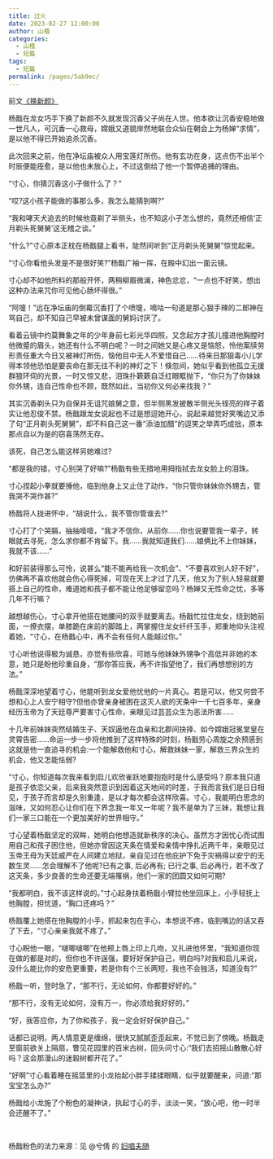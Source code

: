 ```yaml
---
title: 过火
date: 2023-02-27 12:00:00
author: 山楂
categories: 
  - 山楂
  - 短篇
tags: 
  - 短篇
permalink: /pages/5ab9ec/
---
```


前文[《换新颜》](/pages/ac0801/)

杨戬在龙女巧手下换了新颜不久就发现沉香父子尚在人世。他本欲让沉香安稳地做一世凡人，可沉香一心救母，嫦娥又道貌岸然地联合众仙在朝会上为杨婵“求情”，是以他不得已开始追杀沉香。

此次回来之前，他在净坛庙被众人用宝莲灯所伤。他有玄功在身，这点伤不出半个时辰便能痊愈，是以他也未放心上，不过这倒给了他一个暂停追捕的理由。<!-- more -->

“寸心，你猜沉香这小子做什么了？”

“哎?这小孩子能做的事那么多，我怎么能猜到啊?”

“我和哮天犬追去的时候他竟剃了半侧头，也不知这小子怎么想的，竟然还相信‘正月剃头死舅舅’这无稽之谈。”

“什么?”寸心原本正枕在杨戬腿上看书，陡然间听到“正月剃头死舅舅”惊觉起来。

“寸心你看他头发是不是很好笑?”杨戬广袖一挥，在殿中幻出一面云镜。

寸心却不如他所料的那般开怀，两稍柳眉微澜，神色忿忿，“一点也不好笑，想出这种办法来咒你可见他心肠坏得很。”

“阿嚏！”远在净坛庙的倒霉沉香打了个喷嚏，嘀咕一句道是那心狠手辣的二郎神在骂自己，却不知自己早被未曾谋面的舅妈讨厌了。

看着云镜中约莫舞象之年的少年身前七彩光华四照，又念起方才孩儿撞进他胸膛时他微蹙的眉头，她还有什么不明白呢？一时之间她又是心疼又是恼怒，怜他案牍劳形责任重大今日又被神灯所伤，恼他目中无人不爱惜自己……待来日那狠毒小儿学得本领他恐怕是要丧命在那无往不利的神灯之下！倏忽间，她似乎看到他孤立无援群狼环伺的光景，一时又惊又悲，泪珠扑簌簌自泛红眼眶抛下，“你只为了你妹妹你外甥，连自己性命也不顾，既然如此，当初你又何必来找我？”

其实沉香剃头只为自保并无诅咒娘舅之意，但半侧黑发披散半侧光头锃亮的样子着实让他忍俊不禁。杨戬跟龙女说起也不过是想逗她开心，说起来越觉好笑嘴边又添了句“正月剃头死舅舅”，却不料自己这一番“添油加醋”的逗笑之举弄巧成拙，原本那点自以为是的窃喜荡然无存。

该死，自己怎么能这样另她难过?

“都是我的错，寸心别哭了好嘛?”杨戬有些无措地用拇指拭去龙女脸上的泪珠。

寸心捏起小拳就要捶他，临到他身上又止住了动作，“你只管你妹妹你外甥去，管我哭不哭作甚?”

杨戬将人拢进怀中，“胡说什么，我不管你管谁去?”

寸心打了个哭膈，抽抽噎噎，“我才不信你，从前你……你也说要管我一辈子，转眼就去寻死，怎么求你都不肯留下。我……我就知道我们……娘俩比不上你妹妹，我就不该……”

和好前装得那么可怜，说甚么“能不能再给我一次机会”、“不要喜欢别人好不好”，仿佛再不喜欢他就会伤心得死掉，可现在天上才过了几天，他又为了别人轻易就要搭上自己的性命，难道她和孩子都不能让他足够留恋吗？杨婵又无性命之忧，多等几年不行嘛？

越想越伤心，寸心拿开他搭在她腰间的双手就要离去。杨戬忙拉住龙女，绕到她前面，一撩衣摆，单膝跪在床前的脚踏上，两掌握住龙女纤纤玉手，郑重地仰头注视着她，“寸心，在杨戬心中，再不会有任何人能越过你。”

寸心听他说得极为诚恳，亦觉有些欣喜，可她与他妹妹外甥争个高低并非她的本意，她只是盼他珍重自身，“那你答应我，再不许指望他了，我们再想想别的方法。”

杨戬深深地望着寸心，他能听到龙女爱他忧他的一片真心。若是可以，他又何尝不想和心上人安宁相守?但他亦曾亲身被困在这灭人欲的天条中一千七百多年，亲身经历玉帝为了天廷尊严要害寸心性命，亲眼见过芸芸众生为恶法所害……

十几年前妹妹突然结婚生子、天奴逼他在血亲和北郡间抉择、如今嫦娥冠冕堂皇在灵霄告密……命运一步一步将他推到了这样特殊的时刻，杨戬劳心周旋之余预感到这就是他一直追寻的机会:一个能解救他和寸心，解救妹妹一家，解救三界众生的机会，他又怎能怯弱?

“寸心，你知道每次我来看到启儿欢欣雀跃地要抱抱时是什么感受吗？原本我只道是孩子依恋父亲，后来我突然意识到因着这天地间的时差，于我而言我们是日日相见，于孩子而言却是久别重逢，是以才每次都会这样欣喜。寸心，我能明白思念的滋味，又如何忍心让你们在下界念我一年又一年呢？我不是单为了三妹，我想让我们一家三口能在一个更加美好的世界相守。”

寸心望着杨戬坚定的双眸，她明白他想造就新秩序的决心。虽然方才因忧心而试图用自己和孩子困住他，但她亦曾因这天条在情爱和亲情中挣扎近两千年，亲眼见过玉帝王母为天廷威严在人间建立地狱，亲自见过在他庇护下免于灾祸得以安宁的无数生灵……怎会理解不了他呢?已有之事, 后必再有; 已行之事, 后必再行，若不改了这天条，多少良善的生命还要无端罹祸，他们一家的团圆又如何可期?

“我都明白，我不该这样说的。”寸心起身扶着杨戬小臂拉他坐回床上，小手轻抚上他胸膛，担忧道，“胸口还疼吗？”

杨戬覆上她搭在他胸膛的小手，抓起来包在手心，本想说不疼，临到嘴边的话又吞了下去，“寸心亲亲我就不疼了。”

寸心睨他一眼，“啵唧啵唧”在他颊上唇上印上几吻，又扎进他怀里，“我知道你现在做的都是对的，但你也不许逞强，要好好保护自己，明白吗?对我和启儿来说，没什么能比你的安危更重要，若是你有个三长两短，我也不会独活，知道没有?”

杨戬一听，登时急了，“那不行，无论如何，你都要好好的。”

“那不行，没有无论如何，没有万一，你必须给我好好的。”

“好，我答应你，为了你和孩子，我一定会好好保护自己。”

话都已说明，两人情意更是缠绵，很快又腻腻歪歪起来，不觉已到了傍晚。杨戬走至窗前欲关上隔扇，瞥见花园里的百米古树，回头问寸心:“我们去招摇山散散心好吗？这会那漫山的迷榖树都开花了。”

“好啊”寸心看着睡在摇篮里的小龙抬起小胖手揉揉眼睛，似乎就要醒来，问道:“那宝宝怎么办?”

杨戬给小龙施了个粉色的凝神诀，执起寸心的手，淡淡一笑，“放心吧，他一时半会还醒不了。”

</br>

杨戬粉色的法力来源：见 @兮倩 的 [妇唱夫随](https://zhangxiqian279.lofter.com/post/1f14ceb9_2b6d1e4b5)
